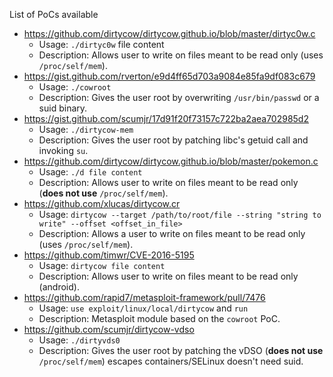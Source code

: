 List of PoCs available
* https://github.com/dirtycow/dirtycow.github.io/blob/master/dirtyc0w.c
  * Usage: `./dirtyc0w` file content
  * Description: Allows user to write on files meant to be read only (uses `/proc/self/mem`).
* https://gist.github.com/rverton/e9d4ff65d703a9084e85fa9df083c679
  * Usage: `./cowroot`
  * Description: Gives the user root by overwriting `/usr/bin/passwd` or a suid binary.
* https://gist.github.com/scumjr/17d91f20f73157c722ba2aea702985d2
  * Usage: `./dirtycow-mem`
  * Description: Gives the user root by patching libc's getuid call and invoking `su`.
* https://github.com/dirtycow/dirtycow.github.io/blob/master/pokemon.c
  * Usage: `./d file content`
  * Description: Allows user to write on files meant to be read only (**does not use** `/proc/self/mem`).
* https://github.com/xlucas/dirtycow.cr
  * Usage: `dirtycow --target /path/to/root/file --string "string to write" --offset <offset_in_file>`
  * Description: Allows a user to write on files meant to be read only (uses `/proc/self/mem`).
* https://github.com/timwr/CVE-2016-5195
  * Usage: `dirtycow file content`
  * Description: Allows user to write on files meant to be read only (android).
* https://github.com/rapid7/metasploit-framework/pull/7476
  * Usage: `use exploit/linux/local/dirtycow` and `run`
  * Description: Metasploit module based on the `cowroot` PoC.
* https://github.com/scumjr/dirtycow-vdso
  * Usage: `./dirtyvds0`
  * Description: Gives the user root by patching the vDSO (**does not use** `/proc/self/mem`) escapes containers/SELinux doesn't need suid.